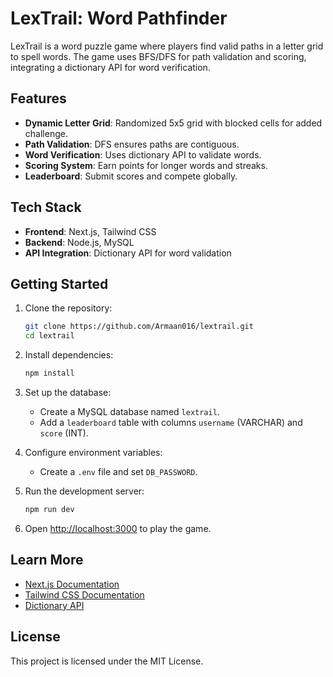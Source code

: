 # LexTrail: Word Pathfinder

LexTrail is a word puzzle game where players find valid paths in a letter grid to spell words. The game uses BFS/DFS for path validation and scoring, integrating a dictionary API for word verification.

## Features

- **Dynamic Letter Grid**: Randomized 5x5 grid with blocked cells for added challenge.
- **Path Validation**: DFS ensures paths are contiguous.
- **Word Verification**: Uses dictionary API to validate words.
- **Scoring System**: Earn points for longer words and streaks.
- **Leaderboard**: Submit scores and compete globally.

## Tech Stack

- **Frontend**: Next.js, Tailwind CSS
- **Backend**: Node.js, MySQL
- **API Integration**: Dictionary API for word validation

## Getting Started

1. Clone the repository:
   ```bash
   git clone https://github.com/Armaan016/lextrail.git
   cd lextrail
   ```

2. Install dependencies:
   ```bash
   npm install
   ```

3. Set up the database:
   - Create a MySQL database named `lextrail`.
   - Add a `leaderboard` table with columns `username` (VARCHAR) and `score` (INT).

4. Configure environment variables:
   - Create a `.env` file and set `DB_PASSWORD`.

5. Run the development server:
   ```bash
   npm run dev
   ```

6. Open [http://localhost:3000](http://localhost:3000) to play the game.

## Learn More

- [Next.js Documentation](https://nextjs.org/docs)
- [Tailwind CSS Documentation](https://tailwindcss.com/docs)
- [Dictionary API](https://dictionaryapi.dev/)

## License

This project is licensed under the MIT License.